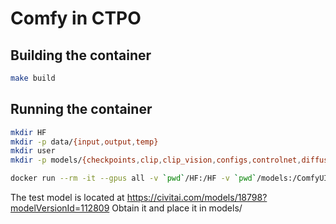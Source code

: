 # Comfy in CTPO

## Building the container

```bash
make build
```

## Running the container

```bash
mkdir HF
mkdir -p data/{input,output,temp}
mkdir user
mkdir -p models/{checkpoints,clip,clip_vision,configs,controlnet,diffusers,embeddings,gligen,hypernetworks,loras,photomaker,style_models,unet,upscale_models,vae,vae_approx}
```

```bash
docker run --rm -it --gpus all -v `pwd`/HF:/HF -v `pwd`/models:/ComfyUI/models -v `pwd`/data:/data -v `pwd`/user:/ComfyUI/user -p 8188:8188 comfyui-ctpo:latest
````

The test model is located at https://civitai.com/models/18798?modelVersionId=112809
Obtain it and place it in models/